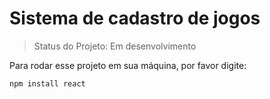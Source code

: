 # Sistema de cadastro de jogos

> Status do Projeto: Em desenvolvimento

Para rodar esse projeto em sua máquina, por favor digite:

```
npm install react
```
